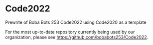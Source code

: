 # Code2022

Prewrite of Boba Bots 253 Code2022 using Code2020 as a template

For the most up-to-date repository currently being used by our organization, please see https://github.com/bobabots253/Code2022.
